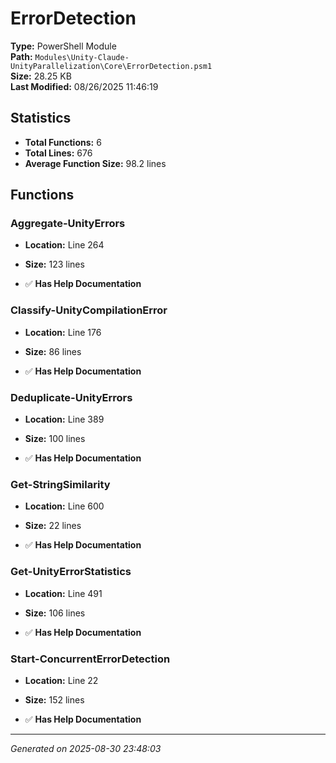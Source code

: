 # ErrorDetection

**Type:** PowerShell Module  
**Path:** `Modules\Unity-Claude-UnityParallelization\Core\ErrorDetection.psm1`  
**Size:** 28.25 KB  
**Last Modified:** 08/26/2025 11:46:19  

## Statistics

- **Total Functions:** 6
- **Total Lines:** 676
- **Average Function Size:** 98.2 lines

## Functions


### Aggregate-UnityErrors

- **Location:** Line 264
- **Size:** 123 lines

- ✅ **Has Help Documentation** 
### Classify-UnityCompilationError

- **Location:** Line 176
- **Size:** 86 lines

- ✅ **Has Help Documentation** 
### Deduplicate-UnityErrors

- **Location:** Line 389
- **Size:** 100 lines

- ✅ **Has Help Documentation** 
### Get-StringSimilarity

- **Location:** Line 600
- **Size:** 22 lines

- ✅ **Has Help Documentation** 
### Get-UnityErrorStatistics

- **Location:** Line 491
- **Size:** 106 lines

- ✅ **Has Help Documentation** 
### Start-ConcurrentErrorDetection

- **Location:** Line 22
- **Size:** 152 lines

- ✅ **Has Help Documentation**

---
*Generated on 2025-08-30 23:48:03*
